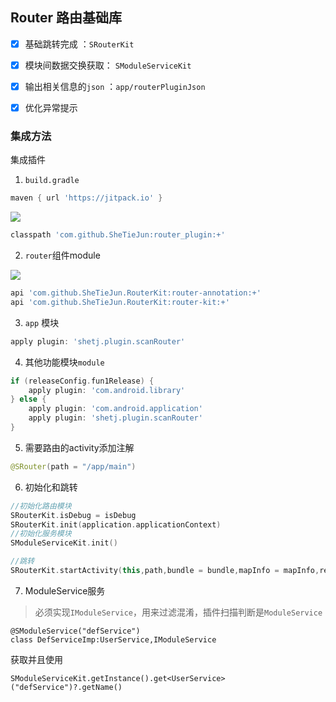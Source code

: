 ## Router 路由基础库

- [X] 基础跳转完成 ：`SRouterKit`
- [X] 模块间数据交换获取： `SModuleServiceKit`
- [X] 输出相关信息的`json` ：`app/routerPluginJson`
- [X] 优化异常提示


### 集成方法
集成插件
1. `build.gradle`
```groovy
maven { url 'https://jitpack.io' }
```

[![](https://jitpack.io/v/SheTieJun/router_plugin.svg)](https://jitpack.io/#SheTieJun/router_plugin)

```groovy
classpath 'com.github.SheTieJun:router_plugin:+'
```

2. `router`组件module

[![](https://jitpack.io/v/SheTieJun/RouterKit.svg)](https://jitpack.io/#SheTieJun/RouterKit)

```groovy
api 'com.github.SheTieJun.RouterKit:router-annotation:+'
api 'com.github.SheTieJun.RouterKit:router-kit:+'
```


3. `app` 模块

```groovy
apply plugin: 'shetj.plugin.scanRouter'
```

4. 其他功能模块`module`
```groovy
if (releaseConfig.fun1Release) {
    apply plugin: 'com.android.library'
} else {
    apply plugin: 'com.android.application'
    apply plugin: 'shetj.plugin.scanRouter'
}
```

5. 需要路由的activity添加注解
```kotlin
@SRouter(path = "/app/main")
```

6. 初始化和跳转

```kotlin
//初始化路由模块 
SRouterKit.isDebug = isDebug
SRouterKit.init(application.applicationContext)
//初始化服务模块 
SModuleServiceKit.init()
```

```kotlin
//跳转
SRouterKit.startActivity(this,path,bundle = bundle,mapInfo = mapInfo,requestCode = requestCode)
```

7. ModuleService服务

  > 必须实现`IModuleService`，用来过滤混淆，插件扫描判断是`ModuleService`
```
@SModuleService("defService")
class DefServiceImp:UserService,IModuleService
```
获取并且使用
```
SModuleServiceKit.getInstance().get<UserService>("defService")?.getName()
```